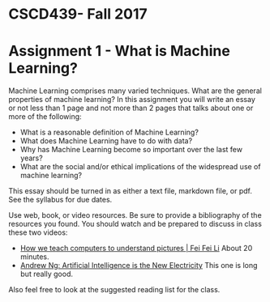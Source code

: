 # CSCD439- Fall 2017
# Assignment 1 - What is Machine Learning?

Machine Learning comprises many varied techniques.  What are the general properties of machine learning?  In this assignment you will write an essay or not less than 1 page and not more than 2 pages that talks about one or more of the following:

* What is a reasonable definition of Machine Learning?
* What does Machine Learning have to do with data?
* Why has Machine Learning become so important over the last few years?
* What are the social and/or ethical implications of the widespread use of machine learning?

This essay should be turned in as either a text file, markdown file, or pdf.  See the syllabus for due dates.

Use web, book, or video resources.  Be sure to provide a bibliography of the resources you found.  You should watch and be prepared to discuss in class these two videos: 

* [How we teach computers to understand pictures | Fei Fei Li](https://www.youtube.com/watch?v=40riCqvRoMs) About 20 minutes.
* [Andrew Ng: Artificial Intelligence is the New Electricity](https://www.youtube.com/watch?v=21EiKfQYZXc) This one is long but really good.

Also feel free to look at the suggested reading list for the class.
